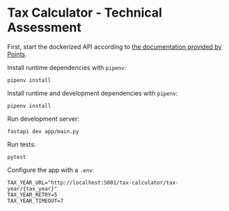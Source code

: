 # Tax Calculator - Technical Assessment

First, start the dockerized API according to [the documentation provided by Points](https://github.com/points/interview-test-server).

Install runtime dependencies with `pipenv`:
```shell
pipenv install
```

Install runtime and development dependencies with `pipenv`:
```shell
pipenv install
```

Run development server:
```shell
fastapi dev app/main.py
```

Run tests:
```shell
pytest
```

Configure the app with a `.env`:
```shell
TAX_YEAR_URL="http://localhost:5001/tax-calculator/tax-year/{tax_year}"
TAX_YEAR_RETRY=5
TAX_YEAR_TIMEOUT=7
```
